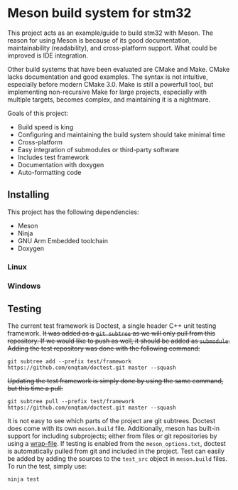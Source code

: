 # Meson build system for stm32

This project acts as an example/guide to build stm32 with Meson. The reason for using Meson is because of its good documentation, maintainability (readability), and cross-platform support. What could be improved is IDE integration.

Other build systems that have been evaluated are CMake and Make. CMake lacks documentation and good examples. The syntax is not intuitive, especially before modern CMake 3.0. Make is still a powerfull tool, but implementing non-recursive Make for large projects, especially with multiple targets, becomes complex, and maintaining it is a nightmare.

Goals of this project:
* Build speed is king
* Configuring and maintaining the build system should take minimal time
* Cross-platform
* Easy integration of submodules or third-party software
* Includes test framework
* Documentation with doxygen
* Auto-formatting code

## Installing

This project has the following dependencies:
* Meson
* Ninja
* GNU Arm Embedded toolchain
* Doxygen

### Linux

### Windows

## Testing

The current test framework is Doctest, a single header C++ unit testing framework. ~~It was added as a `git subtree` as we will only pull from this repository. If we would like to push as well, it should be added as `submodule`. Adding the test repository was done with the following command:~~
```
git subtree add --prefix test/framework https://github.com/onqtam/doctest.git master --squash
```
~~Updating the test framework is simply done by using the same command, but this time a pull:~~
```
git subtree pull --prefix test/framework https://github.com/onqtam/doctest.git master --squash
```
It is not easy to see which parts of the project are git subtrees. Doctest does come with its own `meson.build` file. Additionally, meson has built-in support for including subprojects; either from files or git repositories by using a [wrap-file](https://mesonbuild.com/Wrap-dependency-system-manual.html).
If testing is enabled from the `meson_options.txt`, doctest is automatically pulled from git and included in the project. Test can easily be added by adding the sources to the `test_src` object in `meson.build` files.
To run the test, simply use:
```
ninja test
```

